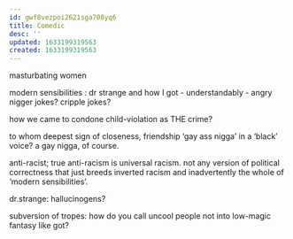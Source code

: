 ```yaml
---
id: gwf8vezpoi2621sga708yq6
title: Comedic
desc: ''
updated: 1633199319563
created: 1633199319563
---
```


masturbating women

modern sensibilities : dr strange and how I got - understandably - angry
nigger jokes? cripple jokes?

how we came to condone child-violation as THE crime?

to whom deepest sign of closeness, friendship ‘gay ass nigga’ in a ‘black’ voice? a gay nigga, of course.

anti-racist; true anti-racism is universal racism. not any version of political correctness that just breeds inverted racism and inadvertently the whole of ‘modern sensibilities’.

dr.strange: hallucinogens?

subversion of tropes: how do you call uncool people not into low-magic fantasy like got?
